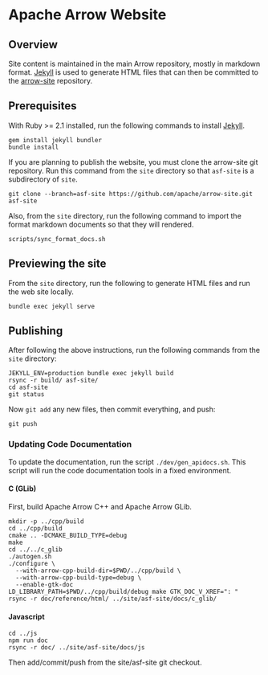 <!---
  Licensed to the Apache Software Foundation (ASF) under one
  or more contributor license agreements.  See the NOTICE file
  distributed with this work for additional information
  regarding copyright ownership.  The ASF licenses this file
  to you under the Apache License, Version 2.0 (the
  "License"); you may not use this file except in compliance
  with the License.  You may obtain a copy of the License at

    http://www.apache.org/licenses/LICENSE-2.0

  Unless required by applicable law or agreed to in writing,
  software distributed under the License is distributed on an
  "AS IS" BASIS, WITHOUT WARRANTIES OR CONDITIONS OF ANY
  KIND, either express or implied.  See the License for the
  specific language governing permissions and limitations
  under the License.
-->

# Apache Arrow Website

## Overview

Site content is maintained in the main Arrow repository, mostly in markdown format. [Jekyll](https://jekyllrb.com/) is used to generate HTML files that can then be committed to the [arrow-site](https://github.com/apache/arrow-site) repository.

## Prerequisites

With Ruby >= 2.1 installed, run the following commands to install [Jekyll](https://jekyllrb.com/).

```shell
gem install jekyll bundler
bundle install
```

If you are planning to publish the website, you must clone the arrow-site
git repository. Run this command from the `site` directory so that `asf-site` is a subdirectory of `site`.

```shell
git clone --branch=asf-site https://github.com/apache/arrow-site.git asf-site
```

Also, from the `site` directory, run the following command to import the format markdown documents so that they will rendered.

```
scripts/sync_format_docs.sh
```

## Previewing the site

From the `site` directory, run the following to generate HTML files and run the web site locally.

```
bundle exec jekyll serve
```

## Publishing

After following the above instructions, run the following commands from the `site` directory:

```shell
JEKYLL_ENV=production bundle exec jekyll build
rsync -r build/ asf-site/
cd asf-site
git status
```

Now `git add` any new files, then commit everything, and push:

```
git push
```

### Updating Code Documentation

To update the documentation, run the script `./dev/gen_apidocs.sh`. This script
will run the code documentation tools in a fixed environment.

#### C (GLib)

First, build Apache Arrow C++ and Apache Arrow GLib.

```
mkdir -p ../cpp/build
cd ../cpp/build
cmake .. -DCMAKE_BUILD_TYPE=debug
make
cd ../../c_glib
./autogen.sh
./configure \
  --with-arrow-cpp-build-dir=$PWD/../cpp/build \
  --with-arrow-cpp-build-type=debug \
  --enable-gtk-doc
LD_LIBRARY_PATH=$PWD/../cpp/build/debug make GTK_DOC_V_XREF=": "
rsync -r doc/reference/html/ ../site/asf-site/docs/c_glib/
```

#### Javascript

```
cd ../js
npm run doc
rsync -r doc/ ../site/asf-site/docs/js
```

Then add/commit/push from the site/asf-site git checkout.
